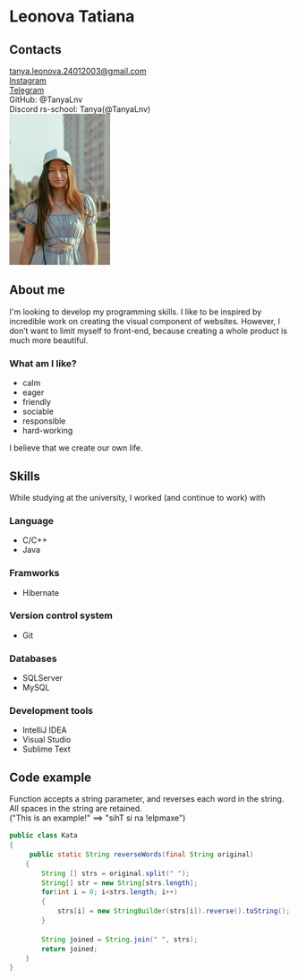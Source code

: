 # Leonova Tatiana

## Contacts


tanya.leonova.24012003@gmail.com  
[Instagram](https://www.instagram.com/l_tatiana_24/ "@l_tatiana_24")  
[Telegram](https://t.me/tanyaLeonova03 "@tanyaLeonova03")  
GitHub: @TanyaLnv  
Discord rs-school: Tanya(@TanyaLnv)  
![Leonova Tatiana](img/1.jpg)  
  


## About me

I'm looking to develop my programming skills. I like to be inspired by incredible work on creating the visual component of websites. However, I don’t want to limit myself to front-end, because creating a whole product is much more beautiful. 

### What am I like?

* calm
* eager
* friendly  
* sociable  
* responsible
* hard-working

I believe that we create our own life.

## Skills

While studying at the university, I worked (and continue to work) with
### Language
* C/C++
* Java
### Framworks
* Hibernate
### Version control system
* Git
### Databases
* SQLServer
* MySQL
### Development tools
* IntelliJ IDEA 
* Visual Studio
* Sublime Text
## Code example

Function accepts a string parameter, and reverses each word in the string. All spaces in the string are retained.  
("This is an example!" ==> "sihT si na !elpmaxe")
```java
public class Kata
{
     public static String reverseWords(final String original)
    {
        String [] strs = original.split(" ");
        String[] str = new String[strs.length];
        for(int i = 0; i<strs.length; i++)
        {
            strs[i] = new StringBuilder(strs[i]).reverse().toString();
        }

        String joined = String.join(" ", strs);
        return joined;
    }
}
```